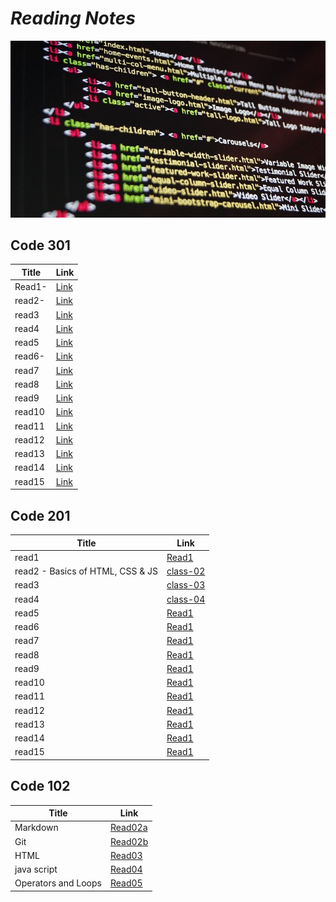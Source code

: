 # *Reading Notes*


 ![image](https://github.com/HamzhSuilik/reading-notes/blob/main/image/code.jpg?raw=true)


## Code 301

| Title                                  | Link                                                                        |
| ---------------------------------------| --------------------------------------------------------------------------- |
| Read1-                                 | [Link](https://hamzhsuilik.github.io/reading-notes/301-read/read-1)         |
| read2-                                 | [Link](https://hamzhsuilik.github.io/reading-notes/301-read/read-2)         |
| read3                                  | [Link](https://hamzhsuilik.github.io/reading-notes/301-read/read-3)         |
| read4                                  | [Link](https://hamzhsuilik.github.io/reading-notes/301-read/read-4)         |
| read5                                  | [Link](https://hamzhsuilik.github.io/reading-notes/301-read/read-5)         |
| read6-                                 | [Link](https://hamzhsuilik.github.io/reading-notes/301-read/read-6)         |
| read7                                  | [Link](https://hamzhsuilik.github.io/reading-notes/301-read/read-7)         |
| read8                                  | [Link](https://hamzhsuilik.github.io/reading-notes/301-read/read-8)         |
| read9                                  | [Link](https://hamzhsuilik.github.io/reading-notes/301-read/read-9)         |
| read10                                 | [Link](https://hamzhsuilik.github.io/reading-notes/301-read/read-10)        |
| read11                                 | [Link](https://hamzhsuilik.github.io/reading-notes/301-read/read-11)        |
| read12                                 | [Link](https://hamzhsuilik.github.io/reading-notes/301-read/read-12)        |
| read13                                 | [Link](https://hamzhsuilik.github.io/reading-notes/301-read/read-13)        |
| read14                                 | [Link](https://hamzhsuilik.github.io/reading-notes/301-read/read-14)        |
| read15                                 | [Link](https://hamzhsuilik.github.io/reading-notes/301-read/read-15)        |

## Code 201


| Title                                  | Link                                                               |
| ---------------------------------------| ------------------------------------------------------------------ |
| read1                                  | [Read1](https://hamzhsuilik.github.io/reading-notes/read-1)        |
| read2 - Basics of HTML, CSS & JS       | [class-02](https://hamzhsuilik.github.io/reading-notes/class-02)   |
| read3                                  | [class-03](https://hamzhsuilik.github.io/reading-notes/class-03)   |
| read4                                  | [class-04](https://hamzhsuilik.github.io/reading-notes/class-04)   |
| read5                                  | [Read1](https://hamzhsuilik.github.io/reading-notes/read-5)        |
| read6                                  | [Read1](https://hamzhsuilik.github.io/reading-notes/read-6)        |
| read7                                  | [Read1](https://hamzhsuilik.github.io/reading-notes/read-7)        |
| read8                                  | [Read1](https://hamzhsuilik.github.io/reading-notes/read-8)        |
| read9                                  | [Read1](https://hamzhsuilik.github.io/reading-notes/read-9)        |
| read10                                 | [Read1](https://hamzhsuilik.github.io/reading-notes/read-10)       |
| read11                                 | [Read1](https://hamzhsuilik.github.io/reading-notes/read-11)       |
| read12                                 | [Read1](https://hamzhsuilik.github.io/reading-notes/read-12)       |
| read13                                 | [Read1](https://hamzhsuilik.github.io/reading-notes/read-13)       |
| read14                                 | [Read1](https://hamzhsuilik.github.io/reading-notes/read-14)       |
| read15                                 | [Read1](https://hamzhsuilik.github.io/reading-notes/read-15)       |


## Code 102

| Title                                  | Link                                                               |
| ---------------------------------------| ------------------------------------------------------------------ |
| Markdown                               | [Read02a](https://hamzhsuilik.github.io/reading-notes/read2a)      |
| Git                                    | [Read02b](https://hamzhsuilik.github.io/reading-notes/read2b)      |
| HTML                                   | [Read03](https://hamzhsuilik.github.io/reading-notes/read3)        |
| java script                            | [Read04](https://hamzhsuilik.github.io/reading-notes/read4)        |
| Operators and Loops                    | [Read05](https://hamzhsuilik.github.io/reading-notes/read5)        |

